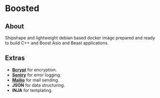 # Boosted

## About

Shipshape and lightweight debian based docker image prepared and ready to build C++ and Boost Asio and Beast applications.

## Extras

- [**Bcrypt**](https://github.com/trusch/libbcrypt) for encryption.
- [**Sentry**](https://github.com/getsentry/sentry-native) for error logging.
- [**Mailio**](https://github.com/karastojko/mailio) for mail sending.
- **JSON** for data structuring.
- **INJA** for templating.
